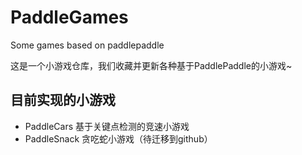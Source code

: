 # PaddleGames
Some games based on paddlepaddle

这是一个小游戏仓库，我们收藏并更新各种基于PaddlePaddle的小游戏~

## 目前实现的小游戏
- PaddleCars 基于关键点检测的竞速小游戏
- PaddleSnack 贪吃蛇小游戏（待迁移到github）
